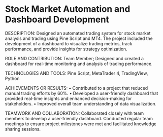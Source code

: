 # Stock Market Automation and Dashboard Development
DESCRIPTION: 
Designed an automated trading system for stock market analysis and trading using Pine Script and MT4. The project included the development of a dashboard to visualize trading metrics, track performance, and provide insights for strategy optimization.

ROLE AND CONTRIBUTION:
Team Member; Designed and created a dashboard for real-time monitoring and analysis of trading performance.

TECHNOLOGIES AND TOOLS:
Pine Script, MetaTrader 4, TradingView, Python

ACHIEVEMENTS OR RESULTS:
•	Contributed to a project that reduced manual trading efforts by 60%.
•	Developed a user-friendly dashboard that provided real-time insights and enhanced decision-making for stakeholders.
•	Improved overall team understanding of data visualization.

TEAMWORK AND COLLABORATION: 
Collaborated closely with team members to develop a user-friendly dashboard. Conducted regular team meetings to ensure project milestones were met and facilitated knowledge sharing sessions.
